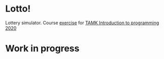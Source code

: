 # Lotto!
Lottery simulator.
Course [exercise](https://paper.dropbox.com/doc/Introduction-to-Programming-Exercises-8-Batman-Edition--A93PQ7HuTtbFOVTWp0qQocdzAg-kcP51Ol1o8Qs1l7tDjPZc) for [TAMK Introduction to programming 2020](https://paper.dropbox.com/doc/Introduction-to-Programming-2020--A95PoUsJq1yfRP7CqqRDc1BKAg-en4Efk8wXCvQhQwXbORuV)

# Work in progress
